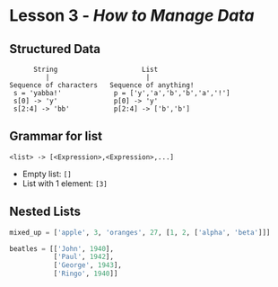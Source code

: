 # Lesson 3 - _How to Manage Data_

## Structured Data
```
      String                     List
         |                        |
Sequence of characters   Sequence of anything!
 s = 'yabba!'             p = ['y','a','b','b','a','!']
 s[0] -> 'y'              p[0] -> 'y'
 s[2:4] -> 'bb'           p[2:4] -> ['b','b']
```
## Grammar for list
```
<list> -> [<Expression>,<Expression>,...]
```
- Empty list: `[]`
- List with 1 element: `[3]`

## Nested Lists

``` python
mixed_up = ['apple', 3, 'oranges', 27, [1, 2, ['alpha', 'beta']]]

beatles = [['John', 1940],
           ['Paul', 1942],
           ['George', 1943],
           ['Ringo', 1940]]
              
```